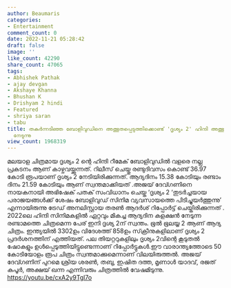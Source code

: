 ```yaml
---
author: Beaumaris
categories:
- Entertainment
comment_count: 0
date: 2022-11-21 05:28:42
draft: false
image: ''
like_count: 42290
share_count: 47065
tags:
- Abhishek Pathak
- ajay devgan
- Akshaye Khanna
- Bhushan K
- Drishyam 2 hindi
- Featured
- shriya saran
- tabu
title: തകർന്നടിഞ്ഞ ബോളിവുഡിനെ അത്ഭുതപ്പെടുത്തിക്കൊണ്ട് 'ദൃശ്യം 2' ഹിന്ദി അത്ഭുതവിജയം
  നേടുന്നു
view_count: 1968319
---
```


മലയാള ചിത്രമായ ദൃശ്യം 2 ന്റെ ഹിന്ദി റീമേക് ബോളിവുഡിൽ വളരെ നല്ല പ്രകടനം ആണ് കാഴ്ചവയ്ക്കുന്നത്. റിലീസ് ചെയ്തു രണ്ടുദിവസം കൊണ്ട് 36.97 കോടി രൂപയാണ് ദൃശ്യം 2 നേടിയിരിക്കുന്നത്. ആദ്യദിനം 15.38 കോടിയും രണ്ടാം ദിനം 21.59 കോടിയും ആണ് സ്വന്തമാക്കിയത് .അജയ് ദേവ്ഗണിനെ നായകനായി അഭിഷേക് പതക് സംവിധാനം ചെയ്ത ‘ദൃശ്യം 2 ‘തുടര്‍ച്ചയായ പരാജയങ്ങള്‍ക്ക് ശേഷം ബോളിവുഡ് സിനിമ വ്യവസായത്തെ പിടിച്ചുയര്‍ത്തുന്നു’ എന്നായിരുന്നു ട്രേഡ് അനലിസ്റ്റായ തരണ്‍ ആദര്‍ശ് റിപ്പോര്‍ട്ട് ചെയ്തിരിക്കുന്നത് . 2022ലെ ഹിന്ദി സിനിമകളില്‍ ഏറ്റവും മികച്ച ആദ്യദിന കളക്ഷന്‍ നേടുന്ന രണ്ടാമത്തെ ചിത്രമെന്ന പേര് ഇനി ദൃശ്യ 2ന് സ്വന്തം. ഭൂല്‍ ഭൂലയ്യ 2 ആണ് ആദ്യ ചിത്രം. ഇന്ത്യയില്‍ 3302ഉം വിദേശത്ത് 858ഉം സ്‌ക്രീനുകളിലാണ് ദൃശ്യം 2 പ്രദര്‍ശനത്തിന് എത്തിയത്. പല തിയറ്ററുകളിലും ദൃശ്യം 2വിന്റെ കൂടുതല്‍ ഷോകളും ഉള്‍പ്പെടുത്തിയിട്ടുണ്ടെന്നാണ് റിപ്പോര്‍ട്ടുകള്‍.ഈ വാരാന്ത്യത്തോടെ 50 കോടിയോളം രൂപ ചിത്രം സ്വന്തമാക്കുമെന്നാണ് വിലയിരുത്തല്‍. അജയ് ദേവ്ഗണിന് പുറമെ ശ്രിയ ശരണ്‍, തബു, ഇഷിത ദത്ത, മൃണാള്‍ യാദവ്, രജത് കപൂര്‍, അക്ഷയ് ഖന്ന എന്നിവരും ചിത്രത്തിൽ വേഷമിടുന്നു. https://youtu.be/cxA2y9Tgl7o